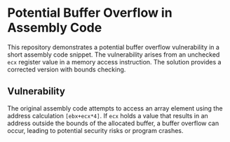 # Potential Buffer Overflow in Assembly Code

This repository demonstrates a potential buffer overflow vulnerability in a short assembly code snippet.  The vulnerability arises from an unchecked `ecx` register value in a memory access instruction.  The solution provides a corrected version with bounds checking.

## Vulnerability

The original assembly code attempts to access an array element using the address calculation `[ebx+ecx*4]`.  If `ecx` holds a value that results in an address outside the bounds of the allocated buffer, a buffer overflow can occur, leading to potential security risks or program crashes.